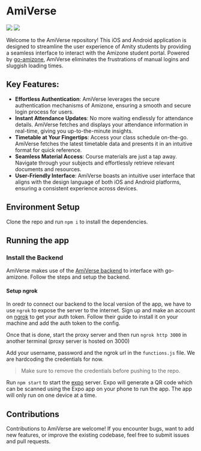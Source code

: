 # AmiVerse
<img src="https://img.shields.io/badge/React_Native-20232A?style=for-the-badge&logo=react&logoColor=61DAFB" /> <img src="https://img.shields.io/badge/JavaScript-F7DF1E?style=for-the-badge&logo=JavaScript&logoColor=white" />

Welcome to the AmiVerse repository! This iOS and Android application is designed to streamline the user experience of Amity students by providing a seamless interface to interact with the Amizone student portal. Powered by [go-amizone](https://github.com/ditsuke/go-amizone), AmiVerse eliminates the frustrations of manual logins and sluggish loading times.

## Key Features:

- **Effortless Authentication**: AmiVerse leverages the secure authentication mechanisms of Amizone, ensuring a smooth and secure login process for users.
- **Instant Attendance Updates**: No more waiting endlessly for attendance details. AmiVerse fetches and displays your attendance information in real-time, giving you up-to-the-minute insights.
- **Timetable at Your Fingertips**: Access your class schedule on-the-go. AmiVerse fetches the latest timetable data and presents it in an intuitive format for quick reference.
- **Seamless Material Access**: Course materials are just a tap away. Navigate through your subjects and effortlessly retrieve relevant documents and resources.
- **User-Friendly Interface**: AmiVerse boasts an intuitive user interface that aligns with the design language of both iOS and Android platforms, ensuring a consistent experience across devices.

## Environment Setup

Clone the repo and run `npm i` to install the dependencies.

## Running the app

### Install the Backend

AmiVerse makes use of the [AmiVerse backend](https://github.com/Maniktherana/amiverse-backend) to interface with go-amizone. Follow the steps and setup the backend.

#### Setup ngrok

In oredr to connect our backend to the local version of the app, we have to use `ngrok` to expose the server to the internet.
Sign up and make an account on [ngrok](https://ngrok.com/) to get your auth token. Follow their guide to install it on your machine and add the auth token to the config.

Once that is done, start the proxy server and then run `ngrok http 3000` in another terminal (proxy server is hosted on 3000)

Add your username, password and the ngrok url in the `functions.js` file. We are hardcoding the credentials for now.

> Make sure to remove the credentials before pushing to the repo.

Run `npm start` to start the [expo](https://expo.dev/) server. Expo will generate a QR code which can be scanned using the Expo app on your phone to run the app. The app will only run on one device at a time.

## Contributions

Contributions to AmiVerse are welcome! If you encounter bugs, want to add new features, or improve the existing codebase, feel free to submit issues and pull requests.


<!-- ## 🚀 How to use

```sh
npx create-expo-app -e with-router
```

## 📝 Notes

- [Expo Router: Docs](https://expo.github.io/router)
- [Expo Router: Repo](https://github.com/expo/router)

for ios native (additional install)
`npx pod-install` -->
